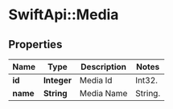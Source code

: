 # SwiftApi::Media

## Properties
Name | Type | Description | Notes
------------ | ------------- | ------------- | -------------
**id** | **Integer** | Media Id | Int32. | 
**name** | **String** | Media Name | String. | 


